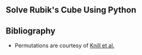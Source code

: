 ## Solve Rubik's Cube Using Python

## Bibliography

* Permutations are courtesy of [Knill et al.](http://www.math.harvard.edu/~knill/offprints/sigsam1987.pdf)
